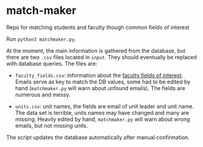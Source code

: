# match-maker
Repo for matching students and faculty though common fields of interest

Run `python3 matchmaker.py`.

At the moment, the main information is gathered from the database, but there are two `.csv` files located in `input`. They should eventually be replaced with database queries.
The files are:

- `faculty_fields.csv`: information about the [faculty fields of interest](https://docs.google.com/forms/d/1T562dWG4rm3ewEz0InF1mkWBdPFHa2pij4_h5bQKRWA/). Emails serve as key to match the DB values, some had to be edited by hand (`matchmaker.py` will warn about unfound emails). The fields are numerous and messy.

- `units.csv`: unit names, the fields are email of unit leader and unit name. The data set is terrible, units names may have changed and many are missing. Heavily edited by hand, `matchmaker.py` will warn about wrong emails, but not missing units.


The script updates the database automatically after manual confirmation.
